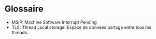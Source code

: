 # Glossaire

* MSIP: Machine Software Interrupt Pending
* TLS: Thread Local storage. Espace de données partagé entre tous les threads.